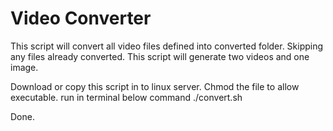# Video Converter

This script will convert all video files defined into converted folder. Skipping any files already converted.
This script will generate two videos and one image.

Download or copy this script in to linux server.
Chmod the file to allow executable.
run in terminal below command
./convert.sh

Done.
